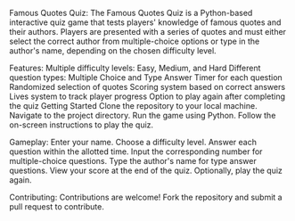 
Famous Quotes Quiz:
The Famous Quotes Quiz is a Python-based interactive quiz game that tests players' knowledge of famous quotes and their authors. Players are presented with a series of quotes and must either select the correct author from multiple-choice options or type in the author's name, depending on the chosen difficulty level.

Features:
Multiple difficulty levels: Easy, Medium, and Hard
Different question types: Multiple Choice and Type Answer
Timer for each question
Randomized selection of quotes
Scoring system based on correct answers
Lives system to track player progress
Option to play again after completing the quiz
Getting Started
Clone the repository to your local machine.
Navigate to the project directory.
Run the game using Python.
Follow the on-screen instructions to play the quiz.

Gameplay:
Enter your name.
Choose a difficulty level.
Answer each question within the allotted time.
Input the corresponding number for multiple-choice questions.
Type the author's name for type answer questions.
View your score at the end of the quiz.
Optionally, play the quiz again.

Contributing:
Contributions are welcome! Fork the repository and submit a pull request to contribute.
